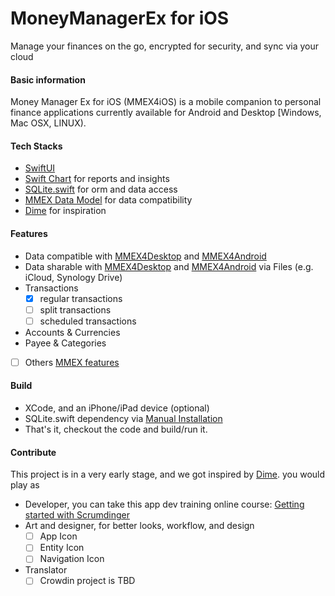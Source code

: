 # MoneyManagerEx for iOS
Manage your finances on the go, encrypted for security, and sync via your cloud

#### Basic information
Money Manager Ex for iOS (MMEX4iOS) is a mobile companion to personal finance applications currently available for Android and Desktop [Windows, Mac OSX, LINUX). 


#### Tech Stacks
- [SwiftUI](https://developer.apple.com/xcode/swiftui/)
- [Swift Chart](https://developer.apple.com/documentation/charts) for reports and insights
- [SQLite.swift](https://github.com/stephencelis/SQLite.swift) for orm and data access
- [MMEX Data Model](https://github.com/moneymanagerex/database) for data compatibility
- [Dime](https://github.com/rarfell/dimeApp) for inspiration  

#### Features
- Data compatible with [MMEX4Desktop](https://github.com/moneymanagerex/moneymanagerex) and [MMEX4Android](https://github.com/moneymanagerex/android-money-manager-ex/)
- Data sharable with [MMEX4Desktop](https://github.com/moneymanagerex/moneymanagerex) and [MMEX4Android](https://github.com/moneymanagerex/android-money-manager-ex/) via Files (e.g. iCloud, Synology Drive)
- Transactions
  - [X] regular transactions
  - [ ] split transactions
  - [ ] scheduled transactions
- Accounts & Currencies
- Payee & Categories
- [ ] Others [MMEX features](https://moneymanagerex.org/)

#### Build
- XCode, and an iPhone/iPad device (optional)
- SQLite.swift dependency via [Manual Installation](https://github.com/stephencelis/SQLite.swift?tab=readme-ov-file#manual)
- That's it, checkout the code and build/run it.

#### Contribute

This project is in a very early stage, and we got inspired by [Dime](https://github.com/rarfell/dimeApp). you would play as

- Developer, you can take this app dev training online course: [Getting started with Scrumdinger](https://developer.apple.com/tutorials/app-dev-training/getting-started-with-scrumdinger)
- Art and designer, for better looks, workflow, and design
  - [ ] App Icon
  - [ ] Entity Icon
  - [ ] Navigation Icon
- Translator
  - [ ] Crowdin project is TBD
